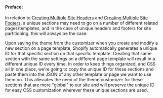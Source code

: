 #### Preface:

In relation to [Creating Multiple Site Headers](https://github.com/JRVarsity/VS-Documentation/blob/main/Creating%20Multiple%20Site%20Headers.md) and [Creating Multiple Site Footers](https://github.com/JRVarsity/VS-Documentation/blob/main/Creating%20Multiple%20Site%20Footers.md), a unique sections may need to go on a number of different related pages/templates, and in the case of unique headers and footers for site partitioning, this will always be the case.

Upon saving the theme from the customizer when you create and modify a new section on a page template, Shopify automatically generates a unique ID for that specific section on that specific template. Creating that same section with the same settings on a different page template will result in a different unique ID every time. In order to keep things organized, and CSS all in one place, we're going to copy the unique ID for these sections and paste them into the JSON of any other template or page we want to use them on. This alleviates the need of the theme customizer for these sections that are more "global" to our site and will preserve the unique ID for easy CSS customization wherever these unique sections are used.
